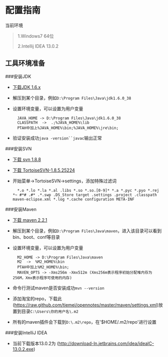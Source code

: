 配置指南
=======

当前环境
>1.Windows7 64位
>
>2.Intellij IDEA 13.0.2

工具环境准备
------------

###安装JDK
* [下载JDK 1.6.x](http://www.oracle.com/technetwork/java/javase/downloads/jdk6u38-downloads-1877406.html)
* 解压到某个目录，例如`D:\Program Files\Java\jdk1.6.0_38`
* 设置环境变量，可以设置为用户变量

        JAVA_HOME -> D:\Program Files\Java\jdk1.6.0_38
        CLASSPATH  ->  .;%JAVA_HOME%\lib
        PTAH中加上%JAVA_HOME%\bin;%JAVA_HOME%\jre\bin;
        
* 验证安装成功`java -version``javac`输出正常


###安装SVN
* [下载 svn 1.8.8](http://sourceforge.net/projects/win32svn/files/1.8.8/)
* [下载 TortoiseSVN-1.8.5.25224](http://tortoisesvn.net/downloads.html)
* 开始菜单->TortoiseSVN->settings，添加特殊过滤词

        *.o *.lo *.la *.al .libs *.so *.so.[0-9]* *.a *.pyc *.pyo *.rej *~ #*# .#* .*.swp .DS_Store target .settings .project .classpath maven-eclipse.xml *.log *.cache configuration META-INF

###安装Maven
* [下载 maven 2.2.1](http://apache.dataguru.cn/maven/maven-2/2.2.1/binaries/apache-maven-2.2.1-bin.zip)
* 解压到某个目录，例如`D:\Program Files\Java\maven`，进入该目录可以看到bin、boot、conf等目录
* 设置环境变量，可以设置为用户变量

        M2_HOME -> D:\Program Files\Java\maven
        M2  ->  %M2_HOME%\bin
        PTAH中加上%M2_HOME%\bin;
        MAVEN_OPTS -> -Xms256m -Xmx512m (Xms256m表示程序初始分配堆内存为256M，Xmx表示程序可使用的内存)

* 命令行测试maven是否安装成功`mvn --version`

* 添加淘宝的repo，下载此(https://raw.github.com/tiemei/opennotes/master/maven/settings.xml)放置到目录`C:\Users\你的用户名\.m2`
* 所有的maven插件会下载到`D:\.m2\repo`，在'<localRepository>$HOME/.m2/repo</localRepository>'进行设置

###安装IntelliJ IDEA
* 当前下载版本13.0.2为 (http://download-ln.jetbrains.com/idea/ideaIC-13.0.2.exe)
